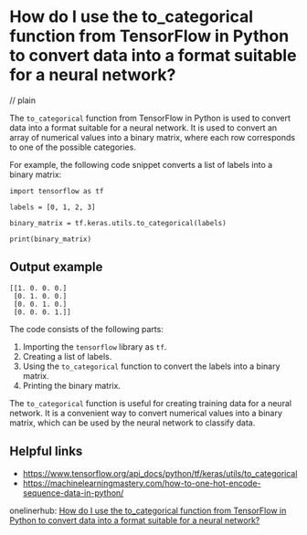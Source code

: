 # How do I use the to_categorical function from TensorFlow in Python to convert data into a format suitable for a neural network?
// plain

The `to_categorical` function from TensorFlow in Python is used to convert data into a format suitable for a neural network. It is used to convert an array of numerical values into a binary matrix, where each row corresponds to one of the possible categories.

For example, the following code snippet converts a list of labels into a binary matrix:

```
import tensorflow as tf

labels = [0, 1, 2, 3]

binary_matrix = tf.keras.utils.to_categorical(labels)

print(binary_matrix)
```

## Output example

```
[[1. 0. 0. 0.]
 [0. 1. 0. 0.]
 [0. 0. 1. 0.]
 [0. 0. 0. 1.]]
```

The code consists of the following parts:

1. Importing the `tensorflow` library as `tf`.
2. Creating a list of labels.
3. Using the `to_categorical` function to convert the labels into a binary matrix.
4. Printing the binary matrix.

The `to_categorical` function is useful for creating training data for a neural network. It is a convenient way to convert numerical values into a binary matrix, which can be used by the neural network to classify data.

## Helpful links
- https://www.tensorflow.org/api_docs/python/tf/keras/utils/to_categorical
- https://machinelearningmastery.com/how-to-one-hot-encode-sequence-data-in-python/

onelinerhub: [How do I use the to_categorical function from TensorFlow in Python to convert data into a format suitable for a neural network?](https://onelinerhub.com/python-keras/how-do-i-use-the-to-categorical-function-from-tensorflow-in-python-to-convert-data-into-a-format-suitable-for-a-neural-network)
